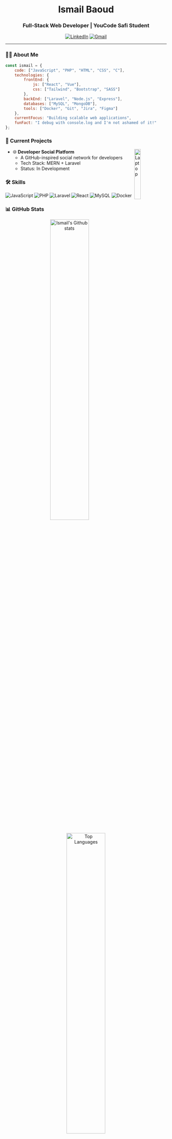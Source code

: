 <div align="center">
  
# Ismail Baoud
### Full-Stack Web Developer | YouCode Safi Student

[![LinkedIn](https://img.shields.io/badge/LinkedIn-%230077B5.svg?logo=linkedin&logoColor=white)](https://linkedin.com/in/ismail-baoud-b39aa1335/)
[![Gmail](https://img.shields.io/badge/Gmail-D14836?logo=gmail&logoColor=white)](mailto:ibaoud46@gmail.com)

</div>

---

### 👨‍💻 About Me

```javascript
const ismail = {
    code: ["JavaScript", "PHP", "HTML", "CSS", "C"],
    technologies: {
        frontEnd: {
            js: ["React", "Vue"],
            css: ["Tailwind", "Bootstrap", "SASS"]
        },
        backEnd: ["Laravel", "Node.js", "Express"],
        databases: ["MySQL", "MongoDB"],
        tools: ["Docker", "Git", "Jira", "Figma"]
    },
    currentFocus: "Building scalable web applications",
    funFact: "I debug with console.log and I'm not ashamed of it!"
};
```

### 🚀 Current Projects

<img align="right" src="https://raw.githubusercontent.com/Tarikul-Islam-Anik/Animated-Fluent-Emojis/master/Emojis/Objects/Laptop.png" alt="Laptop" width="20%" />

- 🌐 **Developer Social Platform**
  - A GitHub-inspired social network for developers
  - Tech Stack: MERN + Laravel
  - Status: In Development

### 🛠️ Skills

![JavaScript](https://img.shields.io/badge/JavaScript-F7DF1E?style=for-the-badge&logo=javascript&logoColor=black)
![PHP](https://img.shields.io/badge/PHP-777BB4?style=for-the-badge&logo=php&logoColor=white)
![Laravel](https://img.shields.io/badge/Laravel-FF2D20?style=for-the-badge&logo=laravel&logoColor=white)
![React](https://img.shields.io/badge/React-20232A?style=for-the-badge&logo=react&logoColor=61DAFB)
![MySQL](https://img.shields.io/badge/MySQL-00000F?style=for-the-badge&logo=mysql&logoColor=white)
![Docker](https://img.shields.io/badge/Docker-2CA5E0?style=for-the-badge&logo=docker&logoColor=white)

### 📊 GitHub Stats

<div align="center">
  <img src="https://github-readme-stats-git-masterrstaa-rickstaa.vercel.app/api?username=ismailbaoud&theme=tokyonight" width="49%" alt="Ismail's Github stats"/>
  <img src="https://github-readme-stats-git-masterrstaa-rickstaa.vercel.app/api/top-langs/?username=ismailbaoud&theme=tokyonight&layout=compact" width="49%" alt="Top Languages"/>
</div>

<div align="center">
  <img src="https://github-profile-trophy.vercel.app/?username=ismailbaoud&theme=tokyonight&no-frame=false&no-bg=true&margin-w=4" width="70%" alt="Trophy"/>
</div>

### 💡 Quote of the Day
<div align="center">
  <table align="center">
    <tr>
      <td>
        <div align="center">
          <img src="https://quotes-github-readme.vercel.app/api?type=horizontal&theme=tokyonight" alt="Quote" />
        </div>
      </td>
    </tr>
  </table>
</div>

---

<div align="center">
  <img src="https://komarev.com/ghpvc/?username=ismailbaoud&color=blueviolet" alt="Profile views"/>
  
  Made with ❤️ by Ismail Baoud
</div>
